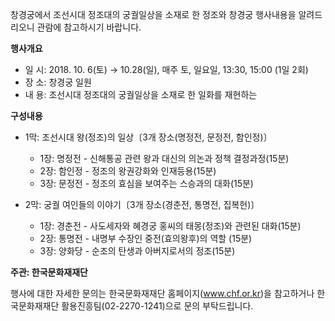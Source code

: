 창경궁에서 조선시대 정조대의 궁궐일상을 소재로 한 정조와 창경궁 행사내용을 알려드리오니 관람에 참고하시기 바랍니다.

**행사개요**
- 일 시: 2018. 10. 6(토) → 10.28(일), 매주 토, 일요일, 13:30, 15:00 (1일 2회)
- 장 소: 창경궁 일원
- 내 용: 조선시대 정조대의 궁궐일상을 소재로 한 일화를 재현하는

**구성내용**
- 1막: 조선시대 왕(정조)의 일상〔3개 장소(명정전, 문정전, 함인정)〕
  - 1장: 명정전 - 신해통공 관련 왕과 대신의 의논과 정책 결정과정(15분)
  - 2장: 함인정 - 정조의 왕권강화와 인재등용(15분)
  - 3장: 문정전 - 정조의 효심을 보여주는 스승과의 대화(15분)

- 2막: 궁궐 여인들의 이야기〔3개 장소(경춘전, 통명전, 집복헌)〕
  - 1장: 경춘전 - 사도세자와 혜경궁 홍씨의 태몽(정조)와 관련된 대화(15분)
  - 2장: 통명전 - 내명부 수장인 중전(효의왕후)의 역할 (15분)
  - 3장: 양화당 - 순조의 탄생과 아버지로서의 정조(15분)

**주관: 한국문화재재단**

행사에 대한 자세한 문의는 한국문화재재단 홈페이지(www.chf.or.kr)을 참고하거나 한국문화재재단 활용진흥팀(02-2270-1241)으로 문의 부탁드립니다.